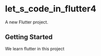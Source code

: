 # let_s_code_in_flutter4

A new Flutter project.

## Getting Started

We learn flutter in this project
